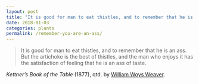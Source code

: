 ```yaml
---
layout: post
title: "It is good for man to eat thistles, and to remember that he is an ass"
date: 2018-01-03
categories: plants
permalink: /remember-you-are-an-ass/
---
```


> It is good for man to eat thistles, and to remember that he is an ass. But the artichoke is the best of thistles, and the man who enjoys it has the satisfaction of feeling that he is an ass of taste.

*Kettner’s Book of the Table* (1877), qtd. by [William Woys Weaver](https://www.motherearthnews.com/organic-gardening/heirloom-artichoke-varieties-zewz1304zsch).